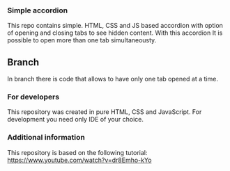 ### Simple accordion

This repo contains simple. HTML, CSS and JS based accordion with option of opening and closing tabs to see hidden content. With this accordion It is possible to open more than one tab simultaneousty.

## Branch
In branch there is code that allows to have only one tab opened at a time.

### For developers
This repository was created in pure HTML, CSS and JavaScript. For development you need only IDE of your choice.

### Additional information
This repository is based on the following tutorial: https://www.youtube.com/watch?v=dr8Emho-kYo
